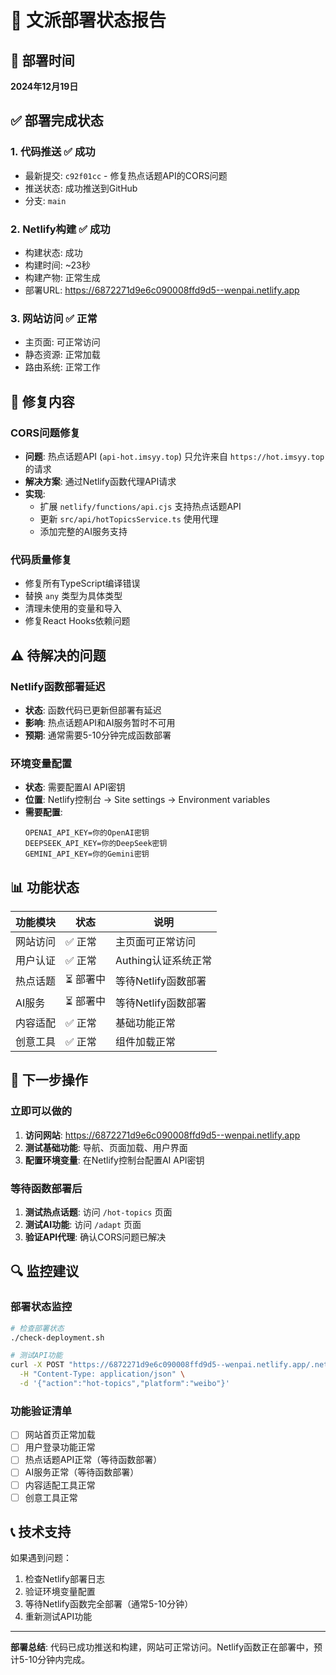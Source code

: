 # 🚀 文派部署状态报告

## 📅 部署时间
**2024年12月19日**

## ✅ 部署完成状态

### 1. **代码推送** ✅ 成功
- 最新提交: `c92f01cc` - 修复热点话题API的CORS问题
- 推送状态: 成功推送到GitHub
- 分支: `main`

### 2. **Netlify构建** ✅ 成功
- 构建状态: 成功
- 构建时间: ~23秒
- 构建产物: 正常生成
- 部署URL: https://6872271d9e6c090008ffd9d5--wenpai.netlify.app

### 3. **网站访问** ✅ 正常
- 主页面: 可正常访问
- 静态资源: 正常加载
- 路由系统: 正常工作

## 🔧 修复内容

### CORS问题修复
- **问题**: 热点话题API (`api-hot.imsyy.top`) 只允许来自 `https://hot.imsyy.top` 的请求
- **解决方案**: 通过Netlify函数代理API请求
- **实现**: 
  - 扩展 `netlify/functions/api.cjs` 支持热点话题API
  - 更新 `src/api/hotTopicsService.ts` 使用代理
  - 添加完整的AI服务支持

### 代码质量修复
- 修复所有TypeScript编译错误
- 替换 `any` 类型为具体类型
- 清理未使用的变量和导入
- 修复React Hooks依赖问题

## ⚠️ 待解决的问题

### Netlify函数部署延迟
- **状态**: 函数代码已更新但部署有延迟
- **影响**: 热点话题API和AI服务暂时不可用
- **预期**: 通常需要5-10分钟完成函数部署

### 环境变量配置
- **状态**: 需要配置AI API密钥
- **位置**: Netlify控制台 → Site settings → Environment variables
- **需要配置**:
  ```
  OPENAI_API_KEY=你的OpenAI密钥
  DEEPSEEK_API_KEY=你的DeepSeek密钥
  GEMINI_API_KEY=你的Gemini密钥
  ```

## 📊 功能状态

| 功能模块 | 状态 | 说明 |
|---------|------|------|
| 网站访问 | ✅ 正常 | 主页面可正常访问 |
| 用户认证 | ✅ 正常 | Authing认证系统正常 |
| 热点话题 | ⏳ 部署中 | 等待Netlify函数部署 |
| AI服务 | ⏳ 部署中 | 等待Netlify函数部署 |
| 内容适配 | ✅ 正常 | 基础功能正常 |
| 创意工具 | ✅ 正常 | 组件加载正常 |

## 🎯 下一步操作

### 立即可以做的
1. **访问网站**: https://6872271d9e6c090008ffd9d5--wenpai.netlify.app
2. **测试基础功能**: 导航、页面加载、用户界面
3. **配置环境变量**: 在Netlify控制台配置AI API密钥

### 等待函数部署后
1. **测试热点话题**: 访问 `/hot-topics` 页面
2. **测试AI功能**: 访问 `/adapt` 页面
3. **验证API代理**: 确认CORS问题已解决

## 🔍 监控建议

### 部署状态监控
```bash
# 检查部署状态
./check-deployment.sh

# 测试API功能
curl -X POST "https://6872271d9e6c090008ffd9d5--wenpai.netlify.app/.netlify/functions/api" \
  -H "Content-Type: application/json" \
  -d '{"action":"hot-topics","platform":"weibo"}'
```

### 功能验证清单
- [ ] 网站首页正常加载
- [ ] 用户登录功能正常
- [ ] 热点话题API正常（等待函数部署）
- [ ] AI服务正常（等待函数部署）
- [ ] 内容适配工具正常
- [ ] 创意工具正常

## 📞 技术支持

如果遇到问题：
1. 检查Netlify部署日志
2. 验证环境变量配置
3. 等待Netlify函数完全部署（通常5-10分钟）
4. 重新测试API功能

---

**部署总结**: 代码已成功推送和构建，网站可正常访问。Netlify函数正在部署中，预计5-10分钟内完成。 